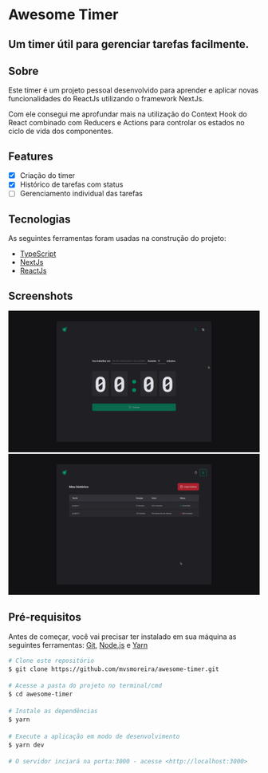 # Awesome Timer
## Um timer útil para gerenciar tarefas facilmente.

## Sobre
Este timer é um projeto pessoal desenvolvido para aprender e aplicar novas funcionalidades do ReactJs utilizando o framework NextJs.

Com ele consegui me aprofundar mais na utilização do Context Hook do React combinado com Reducers e Actions para controlar os estados no ciclo de vida dos componentes.

## Features

- [x] Criação do timer
- [x] Histórico de tarefas com status
- [ ] Gerenciamento individual das tarefas

## Tecnologias

As seguintes ferramentas foram usadas na construção do projeto:

- [TypeScript](https://www.typescriptlang.org/)
- [NextJs](https://nextjs.org/)
- [ReactJs](https://pt-br.reactjs.org/)

## Screenshots

![img](screenshots/awesome-timer-1.png)
![img](screenshots/awesome-timer-2.png)

## Pré-requisitos

Antes de começar, você vai precisar ter instalado em sua máquina as seguintes ferramentas:
[Git](https://git-scm.com), [Node.js](https://nodejs.org/en/) e [Yarn](https://yarnpkg.com/)

```bash
# Clone este repositório
$ git clone https://github.com/mvsmoreira/awesome-timer.git

# Acesse a pasta do projeto no terminal/cmd
$ cd awesome-timer

# Instale as dependências
$ yarn

# Execute a aplicação em modo de desenvolvimento
$ yarn dev

# O servidor inciará na porta:3000 - acesse <http://localhost:3000>
```
